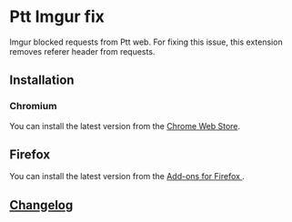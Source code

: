 # Ptt Imgur fix

Imgur blocked requests from Ptt web. For fixing this issue, this extension removes referer header from requests.

## Installation

### Chromium

You can install the latest version from the [Chrome Web Store](https://chrome.google.com/webstore/detail/ptt-imgur-fix/khanhghjfcpmgkomfomadomnckjakglm).

## Firefox

You can install the latest version from the [Add-ons for Firefox ](https://addons.mozilla.org/zh-TW/firefox/addon/ptt-imgur-fix/).

## [Changelog](CHANGELOG.md)
